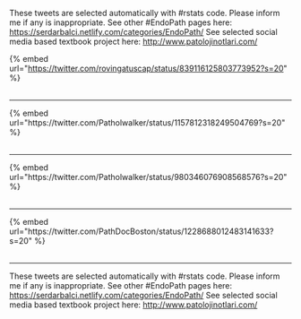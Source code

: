 

These tweets are selected automatically with #rstats code. Please inform me if any is inappropriate.
See other #EndoPath pages here: https://serdarbalci.netlify.com/categories/EndoPath/ 
See selected social media based textbook project here: http://www.patolojinotlari.com/

{% embed url="https://twitter.com/rovingatuscap/status/839116125803773952?s=20" %}<br>
<br>
<hr>
{% embed url="https://twitter.com/Patholwalker/status/1157812318249504769?s=20" %}<br>
<br>
<hr>
{% embed url="https://twitter.com/Patholwalker/status/980346076908568576?s=20" %}<br>
<br>
<hr>
{% embed url="https://twitter.com/PathDocBoston/status/1228688012483141633?s=20" %}<br>
<br>
<hr>


These tweets are selected automatically with #rstats code. Please inform me if any is inappropriate.
See other #EndoPath pages here: https://serdarbalci.netlify.com/categories/EndoPath/ 
See selected social media based textbook project here: http://www.patolojinotlari.com/
